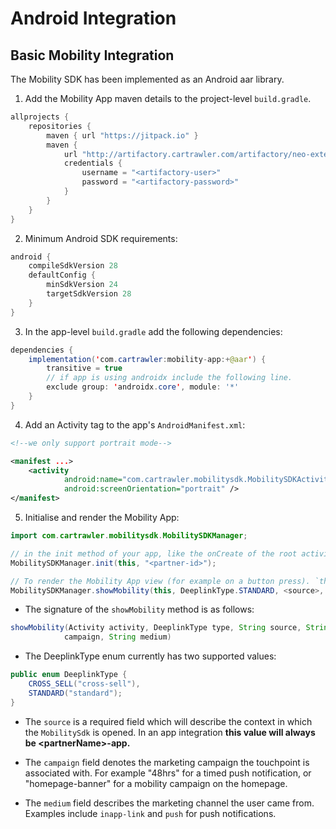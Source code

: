 # Android Integration

## Basic Mobility Integration

The Mobility SDK has been implemented as an Android aar library.

1. Add the Mobility App maven details to the project-level `build.gradle`.

```java
allprojects {
    repositories {
        maven { url "https://jitpack.io" }
        maven {
            url "http://artifactory.cartrawler.com/artifactory/neo-external"
            credentials {
                username = "<artifactory-user>"
                password = "<artifactory-password>"
            }
        }
    }
}
```

2. Minimum Android SDK requirements:

```java
android {
    compileSdkVersion 28
    defaultConfig {
        minSdkVersion 24
        targetSdkVersion 28
    }
}
```

3. In the app-level `build.gradle` add the following dependencies:

```java
dependencies {
    implementation('com.cartrawler:mobility-app:+@aar') {
        transitive = true
        // if app is using androidx include the following line.
        exclude group: 'androidx.core', module: '*'
    }
}
```

4. Add an Activity tag to the app's `AndroidManifest.xml`:

```xml
<!--we only support portrait mode-->

<manifest ...>
    <activity
            android:name="com.cartrawler.mobilitysdk.MobilitySDKActivity"
            android:screenOrientation="portrait" />
</manifest>
```

5. Initialise and render the Mobility App:

```java
import com.cartrawler.mobilitysdk.MobilitySDKManager;

// in the init method of your app, like the onCreate of the root activity. `this` should be an Android Activity.
MobilitySDKManager.init(this, "<partner-id>");

// To render the Mobility App view (for example on a button press). `this` should be an Android Activity.
MobilitySDKManager.showMobility(this, DeeplinkType.STANDARD, <source>, <campaign>, <medium>);
```

- The signature of the `showMobility` method is as follows:
```java
showMobility(Activity activity, DeeplinkType type, String source, String
            campaign, String medium)
```

- The DeeplinkType enum currently has two supported values:
```java
public enum DeeplinkType {
    CROSS_SELL("cross-sell"),
    STANDARD("standard");
}
```

- The `source` is a required field which will describe the context in which the `MobilitySdk` is opened. 
In an app integration **this value will always be \<partnerName\>-app.**

- The `campaign` field denotes the marketing campaign the touchpoint is associated with. For example "48hrs" for a timed push notification, or "homepage-banner" for a mobility campaign on the homepage.

- The `medium` field describes the marketing channel the user came from. Examples include `inapp-link` and `push` for push notifications.
